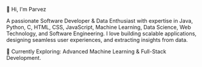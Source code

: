 👋 Hi, I'm Parvez

A passionate Software Developer & Data Enthusiast with expertise in Java, Python, C, HTML, CSS, JavaScript, Machine Learning, Data Science, Web Technology, and Software Engineering. I love building scalable applications, designing seamless user experiences, and extracting insights from data.

🌱 Currently Exploring: Advanced Machine Learning & Full-Stack Development.
